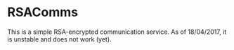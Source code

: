 # RSAComms
This is a simple RSA-encrypted communication service. As of 18/04/2017, it is unstable and does not work (yet).
